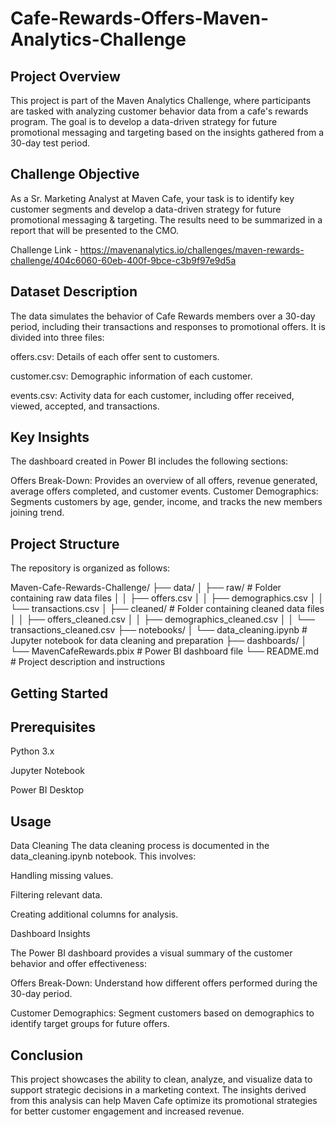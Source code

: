 # Cafe-Rewards-Offers-Maven-Analytics-Challenge

## Project Overview
This project is part of the Maven Analytics Challenge, where participants are tasked with analyzing customer behavior data from a cafe's rewards program. The goal is to develop a data-driven strategy for future promotional messaging and targeting based on the insights gathered from a 30-day test period.

## Challenge Objective
As a Sr. Marketing Analyst at Maven Cafe, your task is to identify key customer segments and develop a data-driven strategy for future promotional messaging & targeting. The results need to be summarized in a report that will be presented to the CMO.

Challenge Link - https://mavenanalytics.io/challenges/maven-rewards-challenge/404c6060-60eb-400f-9bce-c3b9f97e9d5a

## Dataset Description
The data simulates the behavior of Cafe Rewards members over a 30-day period, including their transactions and responses to promotional offers. It is divided into three files:

offers.csv: Details of each offer sent to customers.

customer.csv: Demographic information of each customer.

events.csv: Activity data for each customer, including offer received, viewed, accepted, and transactions.

## Key Insights
The dashboard created in Power BI includes the following sections:

Offers Break-Down: Provides an overview of all offers, revenue generated, average offers completed, and customer events.
Customer Demographics: Segments customers by age, gender, income, and tracks the new members joining trend.

## Project Structure
The repository is organized as follows:

Maven-Cafe-Rewards-Challenge/
├── data/
│   ├── raw/                    # Folder containing raw data files
│   │   ├── offers.csv
│   │   ├── demographics.csv
│   │   └── transactions.csv
│   ├── cleaned/                # Folder containing cleaned data files
│   │   ├── offers_cleaned.csv
│   │   ├── demographics_cleaned.csv
│   │   └── transactions_cleaned.csv
├── notebooks/
│   └── data_cleaning.ipynb     # Jupyter notebook for data cleaning and preparation
├── dashboards/
│   └── MavenCafeRewards.pbix   # Power BI dashboard file
└── README.md                   # Project description and instructions


## Getting Started
## Prerequisites

Python 3.x

Jupyter Notebook

Power BI Desktop

## Usage
Data Cleaning
The data cleaning process is documented in the data_cleaning.ipynb notebook. This involves:

Handling missing values.

Filtering relevant data.

Creating additional columns for analysis.

Dashboard Insights

The Power BI dashboard provides a visual summary of the customer behavior and offer effectiveness:

Offers Break-Down: Understand how different offers performed during the 30-day period.

Customer Demographics: Segment customers based on demographics to identify target groups for future offers.

## Conclusion

This project showcases the ability to clean, analyze, and visualize data to support strategic decisions in a marketing context. The insights derived from this analysis can help Maven Cafe optimize its promotional strategies for better customer engagement and increased revenue.
